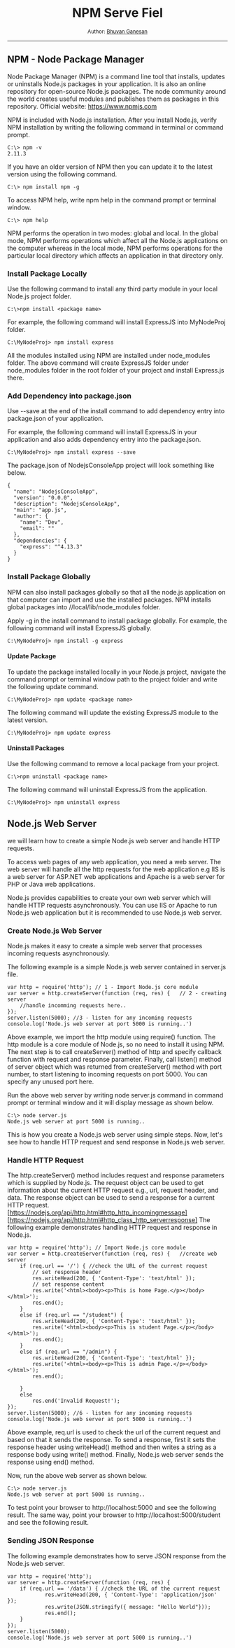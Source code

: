 <div align="center">
  <h1>NPM Serve Fiel</h1>
  <sub>Author:
<a href="https://www.linkedin.com/in/bhuvanaganesan-l-2209047a" target="_blank">Bhuvan Ganesan</a><br>
</sub>
</div>

<hr>

## NPM - Node Package Manager

Node Package Manager (NPM) is a command line tool that installs, updates or uninstalls Node.js packages in your application. It is also an online repository for open-source Node.js packages. 
The node community around the world creates useful modules and publishes them as packages in this repository. 
Official website:  https://www.npmjs.com

NPM is included with Node.js installation. After you install Node.js, verify NPM installation by writing the following command in terminal or command prompt. 
```
C:\> npm -v
2.11.3 
```
If you have an older version of NPM then you can update it to the latest version using the following command.
```
C:\> npm install npm -g 
```
To access NPM help, write npm help in the command prompt or terminal window.
```
C:\> npm help 
```
NPM performs the operation in two modes: global and local. In the global mode, 
NPM performs operations which affect all the Node.js applications on the computer whereas in the local mode, 
NPM performs operations for the particular local directory which affects an application in that directory only.

### Install Package Locally

Use the following command to install any third party module in your local Node.js project folder. 
```
C:\>npm install <package name> 
```
For example, the following command will install ExpressJS into MyNodeProj folder. 
```
C:\MyNodeProj> npm install express 
```
All the modules installed using NPM are installed under node_modules folder.
The above command will create ExpressJS folder under node_modules folder in the root folder of your project and install Express.js there.
### Add Dependency into package.json

Use --save at the end of the install command to add dependency entry into package.json of your application.

For example, the following command will install ExpressJS in your application and also adds dependency entry into the package.json. 
```
C:\MyNodeProj> npm install express --save
```
The package.json of NodejsConsoleApp project will look something like below. 
```
{
  "name": "NodejsConsoleApp",
  "version": "0.0.0",
  "description": "NodejsConsoleApp",
  "main": "app.js",
  "author": {
    "name": "Dev",
    "email": ""
  },
  "dependencies": {
    "express": "^4.13.3"
  }
}
```

### Install Package Globally
 NPM can also install packages globally so that all the node.js application on that computer can import and use the installed packages. 
 NPM installs global packages into /<User>/local/lib/node_modules folder.

Apply -g in the install command to install package globally. For example, the following command will install ExpressJS globally. 

```
C:\MyNodeProj> npm install -g express 
```

#### Update Package
To update the package installed locally in your Node.js project, navigate the command prompt or terminal window path to the project folder and write the following update command. 
```
C:\MyNodeProj> npm update <package name> 
```
The following command will update the existing ExpressJS module to the latest version.
```
C:\MyNodeProj> npm update express 
```

#### Uninstall Packages
 Use the following command to remove a local package from your project.
```
C:\>npm uninstall <package name>
```
The following command will uninstall ExpressJS from the application.
```
C:\MyNodeProj> npm uninstall express 
```

## Node.js Web Server

we will learn how to create a simple Node.js web server and handle HTTP requests.

To access web pages of any web application, you need a web server. The web server will handle all the http requests for the web application e.g IIS is a web server for ASP.NET web applications and Apache is a web server for PHP or Java web applications.

Node.js provides capabilities to create your own web server which will handle HTTP requests asynchronously. You can use IIS or Apache to run Node.js web application but it is recommended to use Node.js web server. 

### Create Node.js Web Server

 Node.js makes it easy to create a simple web server that processes incoming requests asynchronously.

The following example is a simple Node.js web server contained in server.js file. 
```
var http = require('http'); // 1 - Import Node.js core module
var server = http.createServer(function (req, res) {   // 2 - creating server
    //handle incomming requests here..
});
server.listen(5000); //3 - listen for any incoming requests
console.log('Node.js web server at port 5000 is running..')
```
Above example, we import the http module using require() function. The http module is a core module of Node.js, so no need to install it using NPM. The next step is to call createServer() method of http and specify callback function with request and response parameter. Finally, call listen() method of server object which was returned from createServer() method with port number, to start listening to incoming requests on port 5000. You can specify any unused port here.

Run the above web server by writing node server.js command in command prompt or terminal window and it will display message as shown below. 
```
C:\> node server.js
Node.js web server at port 5000 is running..
```
This is how you create a Node.js web server using simple steps. Now, let's see how to handle HTTP request and send response in Node.js web server.

### Handle HTTP Request

The http.createServer() method includes request and response parameters which is supplied by Node.js. The request object can be used to get information about the current HTTP request e.g., url, request header, and data. The response object can be used to send a response for a current HTTP request.
[https://nodejs.org/api/http.html#http_http_incomingmessage]
[https://nodejs.org/api/http.html#http_class_http_serverresponse]
The following example demonstrates handling HTTP request and response in Node.js.
```
var http = require('http'); // Import Node.js core module
var server = http.createServer(function (req, res) {   //create web server
    if (req.url == '/') { //check the URL of the current request
        // set response header
        res.writeHead(200, { 'Content-Type': 'text/html' }); 
        // set response content    
        res.write('<html><body><p>This is home Page.</p></body></html>');
        res.end();
    }
    else if (req.url == "/student") {
        res.writeHead(200, { 'Content-Type': 'text/html' });
        res.write('<html><body><p>This is student Page.</p></body></html>');
        res.end();
    }
    else if (req.url == "/admin") {
        res.writeHead(200, { 'Content-Type': 'text/html' });
        res.write('<html><body><p>This is admin Page.</p></body></html>');
        res.end();

    }
    else
        res.end('Invalid Request!');
});
server.listen(5000); //6 - listen for any incoming requests
console.log('Node.js web server at port 5000 is running..')
```
Above example, req.url is used to check the url of the current request and based on that it sends the response. To send a response, first it sets the response header using writeHead() method and then writes a string as a response body using write() method. Finally, Node.js web server sends the response using end() method.

Now, run the above web server as shown below. 
```
C:\> node server.js
Node.js web server at port 5000 is running.. 
```
To test point your browser to http://localhost:5000 and see the following result. 
The same way, point your browser to http://localhost:5000/student and see the following result.

### Sending JSON Response
The following example demonstrates how to serve JSON response from the Node.js web server.
```
var http = require('http'); 
var server = http.createServer(function (req, res) {   
    if (req.url == '/data') { //check the URL of the current request
            res.writeHead(200, { 'Content-Type': 'application/json' });
            res.write(JSON.stringify({ message: "Hello World"}));  
            res.end();  
    }
});
server.listen(5000);
console.log('Node.js web server at port 5000 is running..')
```

